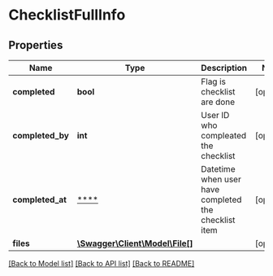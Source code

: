 # ChecklistFullInfo

## Properties
Name | Type | Description | Notes
------------ | ------------- | ------------- | -------------
**completed** | **bool** | Flag is checklist are done | [optional] 
**completed_by** | **int** | User ID who compleated the checklist | [optional] 
**completed_at** | [****](.md) | Datetime when user have completed the checklist item | [optional] 
**files** | [**\Swagger\Client\Model\File[]**](File.md) |  | [optional] 

[[Back to Model list]](../../README.md#documentation-for-models) [[Back to API list]](../../README.md#documentation-for-api-endpoints) [[Back to README]](../../README.md)

